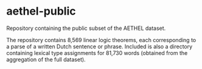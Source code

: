 # aethel-public
Repository containing the public subset of the AETHEL dataset.

The repository contains 8,569 linear logic theorems, each corresponding to a parse of a written Dutch sentence or phrase.
Included is also a directory containing lexical type assignments for 81,730 words (obtained from the aggregation of the full dataset).
